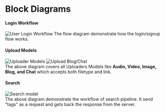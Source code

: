 # Block Diagrams

#### Login Workflow
![User Login Workflow](https://www.linkpicture.com/q/Image1_7.png)
The flow diagram demonstrate how the login/signup flow works.

#### Upload Models <br>
![Uploader Models](https://www.linkpicture.com/q/Image2_8.png)
![Upload Blog/Chat](https://www.linkpicture.com/q/Image4_6.png)<br>
The above diagram covers all Uploaders Models like <b>Audio, Video, Image, Blog, and Chat</b> which accepts both filetype and link.


#### Search<br>
![Search model](https://www.linkpicture.com/q/Image3_6.png)<br>
The above diagram demonstrate the workflow of search pipeline. It send "tags" as a request and gets back the response from the server.


